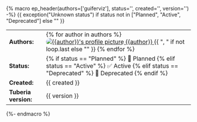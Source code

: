 {% macro ep_header(authors=['guiferviz'], status='', created='', version='') -%}
{{ exception("Unknown status") if status not in ["Planned", "Active", "Deprecated"] else "" }}
<style>
    #ep-table td img { 
      vertical-align: top;
      border-radius: 10px;
    }
</style>
<table id="ep-table">
    <tr>
        <td><strong>Authors:</strong></td>
        <td>
            {% for author in authors %}
                <a href="https://github.com/{{author}}">
                    <img src="https://github.com/{{author}}.png?size=20" alt="{{author}}'s profile picture">
                    {{author}}
                </a>
                {{ ", " if not loop.last else "" }}
            {% endfor %}
        </td>
    </tr>
    <tr>
        <td><strong>Status:</strong></td>
        <td>
        {% if status == "Planned" %}
            📅 Planned
        {% elif status == "Active" %}
            ✅ Active
        {% elif status == "Deprecated" %}
            📜 Deprecated
        {% endif %}
        </td>
    </tr>
    <tr>
        <td><strong>Created:</strong></td>
        <td>{{ created }}</td>
    </tr>
    <tr>
        <td><strong>Tuberia version:</strong></td>
        <td>{{ version }}</td>
    </tr>
</table>
{%- endmacro %}
